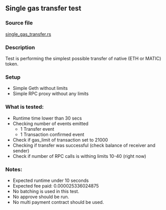 ## Single gas transfer test

### Source file

[single_gas_transfer.rs](../../tests/docker_01_single_transfer/single_gas_transfer.rs)

### Description

Test is performing the simplest possible transfer of native (ETH or MATIC) token.

### Setup

 - Simple Geth without limits
 - Simple RPC proxy without any limits

### What is tested:

 - Runtime time lower than 30 secs
 - Checking number of events emitted
   - 1 Transfer event
   - 1 Transaction confirmed event
 - Check if gas_limit of transaction set to 21000
 - Checking if transfer was successful (check balance of receiver and sender)
 - Check if number of RPC calls is withing limits 10-40 (right now)

### Notes:
 - Expected runtime under 10 seconds
 - Expected fee paid: 0.000025336024875
 - No batching is used in this test.
 - No approve should be run.
 - No multi payment contract should be used.
